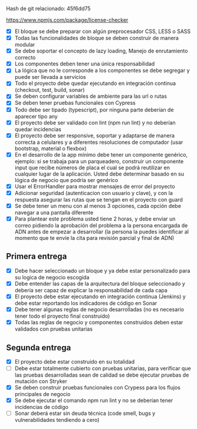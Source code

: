 
Hash de git relacionado: 45f6dd75

https://www.npmjs.com/package/license-checker


- [x] El bloque se debe preparar con algún preprocesador CSS, LESS o SASS
- [x] Todas las funcionalidades de bloque se deben construir de manera modular
- [x] Se debe soportar el concepto de lazy loading, Manejo de enrutamiento correcto
- [x] Los componentes deben tener una única responsabilidad
- [x] La lógica que no le corresponde a los componentes se debe segregar y puede ser llevada a servicios
- [x] Todo el proyecto debe quedar ejecutando en integración continua (checkout, test, build, sonar)
- [x] Se deben configurar variables de ambiente para las url o rutas
- [x] Se deben tener pruebas funcionales con Cypress
- [x] Todo debe ser tipado (typescript), por ninguna parte deberían de aparecer tipo any
- [x] El proyecto debe ser validado con lint (npm run lint) y no deberían quedar incidencias
- [x] El proyecto debe ser responsive, soportar y adaptarse de manera correcta a celulares y a diferentes resoluciones de computador (usar bootstrap, material o flexbox)
- [x] En el desarrollo de la app mínimo debe tener un componente genérico, ejemplo: si se trabaja para un parqueadero, construir un componente input que recibe números de placa el cual se podrá reutilizar en cualquier lugar de la aplicación. Usted debe determinar basado en su lógica de negocio que podría ser genérico
- [x] Usar el ErrorHandler para mostrar mensajes de error del proyecto
- [x] Adicionar seguridad (autenticacion con usuario y clave), y con la respuesta asegurar las rutas que se tengan en el proyecto con guard
- [x] Se debe tener un menu con al menos 3 opciones, cada opción debe navegar a una pantalla diferente
- [x] Para plantear este problema usted tiene 2 horas, y debe enviar un correo pidiendo la aprobación del problema a la persona encargada de ADN antes de empezar a desarrollar (la persona la puedes identificar al momento que te envíe la cita para revisión parcial y final de ADN)

## Primera entrega

- [x] Debe hacer seleccionado un bloque y ya debe estar personalizado para su logica de negocio escogida 
- [x] Debe entender las capas de la arquitectura del bloque seleccionado y debería ser capaz de explicar la responsabilidad de cada capa 
- [x] El proyecto debe estar ejecutando en integración continua (Jenkins) y debe estar reportando los indicadores de código en Sonar
- [x] Debe tener algunas reglas de negocio desarrolladas (no es necesario tener todo el proyecto final construido)
- [x] Todas las reglas de negocio y componentes construidos deben estar validados con pruebas unitarias

## Segunda entrega

- [x] El proyecto debe estar construido en su totalidad
- [ ] Debe estar totalmente cubierto con pruebas unitarias, para verificar que las pruebas desarrolladas sean de calidad se debe ejecutar pruebas de mutación con Stryker 
- [x] Se deben construir pruebas funcionales con Crypess para los flujos principales de negocio
- [x] Se debe ejecutar el comando npm run lint y no se deberían tener incidencias de código 
- [ ] Sonar deberá estar sin deuda técnica (code smell, bugs y vulnerabilidades tendiendo a cero)